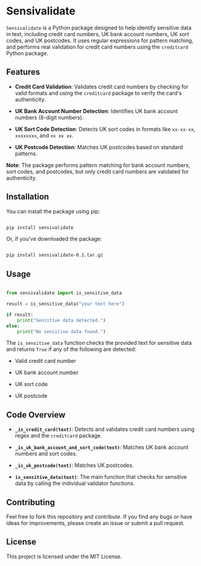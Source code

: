 
  

# Sensivalidate

  

`Sensivalidate` is a Python package designed to help identify sensitive data in text, including credit card numbers, UK bank account numbers, UK sort codes, and UK postcodes. It uses regular expressions for pattern matching, and performs real validation for credit card numbers using the `creditcard` Python package.

  

## Features

  

-  **Credit Card Validation**: Validates credit card numbers by checking for valid formats and using the `creditcard` package to verify the card's authenticity.

-  **UK Bank Account Number Detection**: Identifies UK bank account numbers (8-digit numbers).

-  **UK Sort Code Detection**: Detects UK sort codes in formats like `xx-xx-xx`, `xxxxxxxx`, and `xx xx xx`.

-  **UK Postcode Detection**: Matches UK postcodes based on standard patterns.

  

**Note**: The package performs pattern matching for bank account numbers, sort codes, and postcodes, but only credit card numbers are validated for authenticity.

  

## Installation

  

You can install the package using pip:

  

```bash

pip install sensivalidate

```

  

Or, if you've downloaded the package:

  

```bash

pip install sensivalidate-0.1.tar.gz

```

  

## Usage

  

```python

from sensivalidate import is_sensitive_data

result = is_sensitive_data("your text here")

if result:
	print("Sensitive data detected.")
else:
	print("No sensitive data found.")

```

  

The `is_sensitive_data` function checks the provided text for sensitive data and returns `True` if any of the following are detected:

- Valid credit card number

- UK bank account number

- UK sort code

- UK postcode

  

## Code Overview

  

-  **`_is_credit_card(text)`**: Detects and validates credit card numbers using regex and the `creditcard` package.

-  **`_is_uk_bank_account_and_sort_code(text)`**: Matches UK bank account numbers and sort codes.

-  **`_is_uk_postcode(text)`**: Matches UK postcodes.

-  **`is_sensitive_data(text)`**: The main function that checks for sensitive data by calling the individual validator functions.

  

## Contributing

  

Feel free to fork this repository and contribute. If you find any bugs or have ideas for improvements, please create an issue or submit a pull request.

  

## License

  

This project is licensed under the MIT License.
